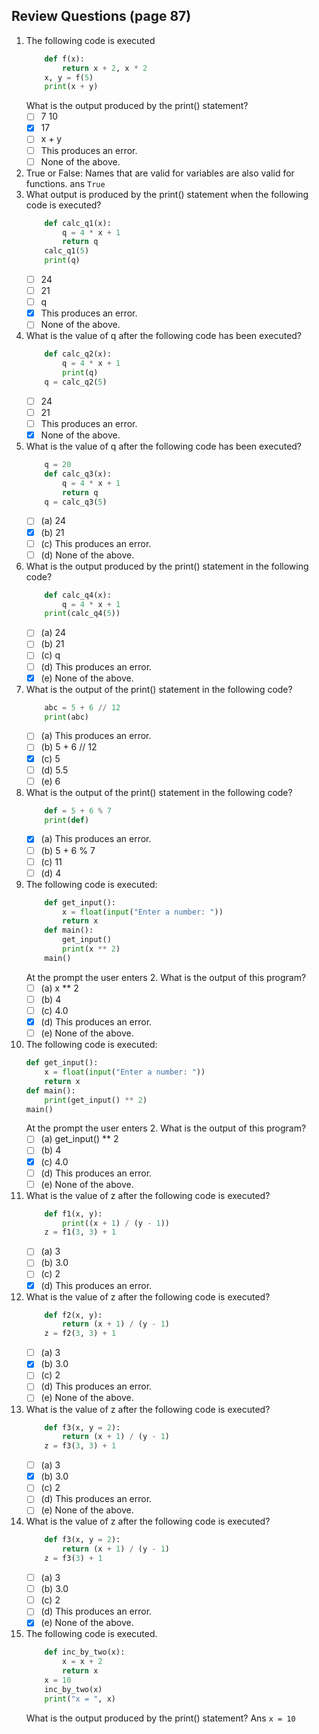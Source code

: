 ## Review Questions (page 87)
1. The following code is executed
    ```python
        def f(x):
            return x + 2, x * 2
        x, y = f(5)
        print(x + y)
    ```
    What is the output produced by the print() statement?   
    - [ ] 7 10
    - [x] 17
    - [ ] x + y
    - [ ] This produces an error.
    - [ ] None of the above.
2. True or False: Names that are valid for variables are also valid for functions.
    ans  `True`
3. What output is produced by the print() statement when the following code is executed?
    ```python
        def calc_q1(x):
            q = 4 * x + 1
            return q
        calc_q1(5)
        print(q)
    ```
    - [ ] 24
    - [ ] 21
    - [ ] q
    - [x] This produces an error.
    - [ ] None of the above.
4. What is the value of q after the following code has been executed?
    ```python
        def calc_q2(x):
            q = 4 * x + 1
            print(q)
        q = calc_q2(5)
    ```
    - [ ] 24
    - [ ] 21
    - [ ] This produces an error.
    - [x] None of the above.
5. What is the value of q after the following code has been executed?
    ```python
        q = 20
        def calc_q3(x):
            q = 4 * x + 1
            return q
        q = calc_q3(5)
    ```
    - [ ] (a) 24
    - [x] (b) 21
    - [ ] (c) This produces an error.
    - [ ] (d) None of the above.
6. What is the output produced by the print() statement in the following code?
    ```python
        def calc_q4(x):
            q = 4 * x + 1
        print(calc_q4(5))
    ```
    - [ ] (a) 24
    - [ ] (b) 21
    - [ ] (c) q
    - [ ] (d) This produces an error.
    - [x] (e) None of the above.
7. What is the output of the print() statement in the following code?
    ```python
        abc = 5 + 6 // 12
        print(abc)
    ```
    - [ ] (a) This produces an error.
    - [ ] (b) 5 + 6 // 12
    - [x] (c) 5
    - [ ] (d) 5.5
    - [ ] (e) 6
8. What is the output of the print() statement in the following code?
    ```python
        def = 5 + 6 % 7
        print(def)
    ```
    - [x] (a) This produces an error.
    - [ ] (b) 5 + 6 % 7
    - [ ] (c) 11
    - [ ] (d) 4
9. The following code is executed:
    ```python
        def get_input():
            x = float(input("Enter a number: "))
            return x
        def main():
            get_input()
            print(x ** 2)
        main()
    ```
    At the prompt the user enters 2. What is the output of this program?
    - [ ] (a) x ** 2
    - [ ] (b) 4
    - [ ] (c) 4.0
    - [x] (d) This produces an error.
    - [ ] (e) None of the above.
10. The following code is executed:
    ```python
    def get_input():
        x = float(input("Enter a number: "))
        return x
    def main():
        print(get_input() ** 2)
    main()
    ```
    At the prompt the user enters 2. What is the output of this program?
    - [ ] (a) get_input() ** 2
    - [ ] (b) 4
    - [x] (c) 4.0
    - [ ] (d) This produces an error.
    - [ ] (e) None of the above.
11. What is the value of z after the following code is executed?
    ```python 
        def f1(x, y):
            print((x + 1) / (y - 1))
        z = f1(3, 3) + 1
    ```        
    - [ ] (a) 3
    - [ ] (b) 3.0
    - [ ] (c) 2
    - [x] (d) This produces an error.
12. What is the value of z after the following code is executed?
    ```python 
        def f2(x, y):
            return (x + 1) / (y - 1)
        z = f2(3, 3) + 1
    ```
    - [ ] (a) 3
    - [x] (b) 3.0
    - [ ] (c) 2
    - [ ] (d) This produces an error.
    - [ ] (e) None of the above.
13. What is the value of z after the following code is executed?
    ```python
        def f3(x, y = 2):
            return (x + 1) / (y - 1)
        z = f3(3, 3) + 1
    ```
    - [ ] (a) 3
    - [x] (b) 3.0
    - [ ] (c) 2
    - [ ] (d) This produces an error.
    - [ ] (e) None of the above.
14. What is the value of z after the following code is executed?
    ```python
        def f3(x, y = 2):
            return (x + 1) / (y - 1)
        z = f3(3) + 1
    ```
    - [ ] (a) 3
    - [ ] (b) 3.0
    - [ ] (c) 2
    - [ ] (d) This produces an error.
    - [x] (e) None of the above.
15. The following code is executed.
    ```python
        def inc_by_two(x):
            x = x + 2
            return x
        x = 10
        inc_by_two(x)
        print("x = ", x)
    ```
    What is the output produced by the print() statement?
    Ans `x = 10`
